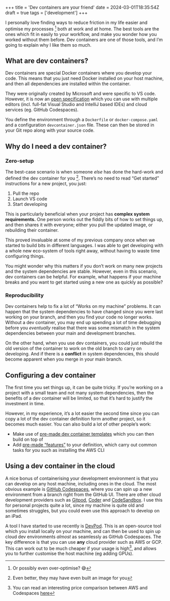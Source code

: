 +++
title = 'Dev containers are your friend'
date = 2024-03-01T18:35:54Z
draft = true
tags = ['development']
+++

I personally love finding ways to reduce friction in my life easier and optimise my processes [^1] both at work and at home. The best tools are the ones which fit in easily to your workflow, and make you wonder how you worked without them before. Dev containers are one of those tools, and I’m going to explain why I like them so much.

## What are dev containers?

Dev containers are special Docker containers where you develop your code. This means that you just need Docker installed on your host machine, and then all dependencies are installed within the container.

They were originally created by Microsoft and were specific to VS code. However, it is now an [open specification](https://containers.dev/) which you can use with multiple editors (incl. full-fat Visual Studio and IntelliJ based IDEs) and cloud services (eg. GitHub Codespaces).

You define the environment through a `Dockerfile` or `docker-compose.yaml` and a configuration `devcontainer.json` file. These can then be stored in your Git repo along with your source code.

## Why do I need a dev container?

### Zero-setup

The best-case scenario is when someone _else_ has done the hard-work and defined the dev container for you [^2]. There’s no need to read “Get started” instructions for a new project, you just:

1. Pull the repo
2. Launch VS code
3. Start developing

This is particularly beneficial when your project has **complex system requirements.** One person works out the fiddly bits of how to set things up, and then shares it with everyone; either you pull the updated image, or rebuilding their container.

This proved invaluable at some of my previous company once when we started to build bits in different languages. I was able to get developing with a whole new eco-system of tools right away, without having to waste time configuring things.

You might wonder why this matters if you don’t work on many new projects and the system dependencies are stable. However, even in this scenario, dev containers can be helpful. For example, what happens if your machine breaks and you want to get started using a new one as quickly as possible?

### Reproducibility

Dev containers help to fix a lot of “Works on my machine” problems. It can happen that the system dependencies to have changed since you were last working on your branch, and then you find your code no longer works. Without a dev container, you may end up spending a lot of time debugging before you _eventually_ realise that there was some mismatch in the system dependencies between your main and development branches.

On the other hand, when you use dev containers, you could just rebuild the old version of the container to work on the old branch to carry on developing. And if there is a **conflict** in system dependencies, this should become apparent when you merge in your main branch.

## Configuring a dev container

The first time you set things up, it can be quite tricky. If you’re working on a project with a small team and not many system dependencies, then the benefits of a dev container will be limited, so that it’s hard to justify the investment in time.

However, in my experience, it’s a lot easier the second time since you can copy a lot of the dev container definition form another project, so it becomes much easier. You can also build a lot of other people’s work:

- Make use of [pre-made dev container templates](https://containers.dev/templates) which you can then build on top of
- Add [pre-made “features”](https://containers.dev/features) to your definition, which carry out common tasks for you such as installing the AWS CLI

## Using a dev container in the cloud

A nice bonus of containerising your development environment is that you can develop on any host machine, including ones in the cloud. The most obvious example is [GitHub Codespaces](https://github.com/features/codespaces), where you can spin up a new environment from a branch right from the GitHub UI. There are other cloud development providers such as [Gitpod](https://www.gitpod.io/), [Coder](https://coder.com/) and [CodeSandbox](https://codesandbox.io/). I use this for personal projects quite a lot, since my machine is quite old and sometimes struggles, but you could even use this approach to develop on an iPad.

A tool I have started to use recently is [DevPod](https://devpod.sh/). This is an open-source tool which you install locally on your machine, and can then be used to spin up cloud dev environments _almost_ as seamlessly as GitHub Codespaces. The key difference is that you can use **any** cloud provider such as AWS or GCP. This can work out to be much cheaper if your usage is high[^3], and allows you to further customise the host machine (eg adding GPUs).

[^1]: Or possibly even over-optimise? 😅
[^2]: Even better, they may have even built an image for you
[^3]: You can read an interesting price comparison between AWS and Codespaces [here](https://pauley.me/post/2022/ec2-codespace-autostart/)

